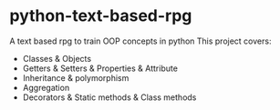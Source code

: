 # python-text-based-rpg
A text based rpg to train OOP concepts in python
This project covers:
- Classes & Objects
- Getters & Setters & Properties & Attribute
- Inheritance & polymorphism
- Aggregation
- Decorators & Static methods & Class methods